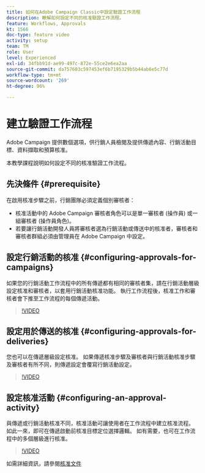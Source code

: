```yaml
---
title: 如何在Adobe Campaign Classic中設定驗證工作流程
description: 瞭解如何設定不同的核准驗證工作流程。
feature: Workflows, Approvals
kt: 1566
doc-type: feature video
activity: setup
team: TM
role: User
level: Experienced
exl-id: 34fbb91d-ae99-497c-872e-55ce2e6ea2aa
source-git-commit: da757603c597453ef6b7195329b5b44ab6e5c77d
workflow-type: tm+mt
source-wordcount: '269'
ht-degree: 96%

---
```



# 建立驗證工作流程

Adobe Campaign 提供數個選項，供行銷人員檢閱及提供傳遞內容、行銷活動目標、資料擷取和預算核准。

本教學課程說明如何設定不同的核准驗證工作流程。

## 先決條件 {#prerequisite}

在啟用核准步驟之前，行銷團隊必須定義個別審核者：

* 核准活動中的 Adobe Campaign 審核者角色可以是單一審核者 (操作員) 或一組審核者 (操作員角色)。
* 若要讓行銷活動開發人員將審核者選為行銷活動或傳送中的核准者，審核者和審核者群組必須由管理員在 Adobe Campaign 中設定。

## 設定行銷活動的核准   {#configuring-approvals-for-campaigns}

如果您的行銷活動工作流程中的所有傳遞都有相同的審核者集，請在行銷活動層級設定核准和審核者，以套用行銷活動核准功能。 執行工作流程後，核准工作和審核者會下推至工作流程的每個傳遞活動。

>[!VIDEO](https://video.tv.adobe.com/v/25175?quality=12)

## 設定用於傳送的核准   {#configuring-approvals-for-deliveries}

您也可以在傳遞層級設定核准。 如果傳遞核准步驟及審核者與行銷活動核准步驟及審核者有所不同，則傳遞設定會覆寫行銷活動設定。

>[!VIDEO](https://video.tv.adobe.com/v/25176?quality=12)

## 設定核准活動  {#configuring-an-approval-activity}

與傳遞或行銷活動核准不同，核准活動可讓使用者在工作流程中建立核准流程。 如此一來，即可在傳遞啟動前核准目標定位選擇邏輯。 如有需要，也可在工作流程中的多個層級進行核准。

>[!VIDEO](https://video.tv.adobe.com/v/25174?quality=12)

如需詳細資訊，請參閱[核准文件](https://experienceleague.adobe.com/docs/campaign-classic/using/automating-with-workflows/flow-control-activities/approval.html?lang=zh-Hant)
